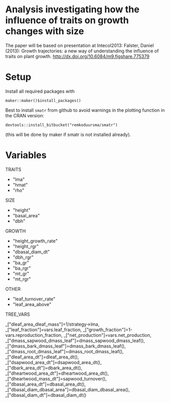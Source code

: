 # Analysis investigating how the influence of traits on growth changes with size

The paper will be based on presentation at Intecol2013: Falster, Daniel (2013): Growth trajectories: a new way of understanding the influence of traits on plant growth. http://dx.doi.org/10.6084/m9.figshare.775379

# Setup

Install all required packages with

```
maker::maker()$install_packages()
```

Best to install `smatr` from github to avoid warnings in the plotting function in the CRAN version:

```
devtools::install_bitbucket("remkoduursma/smatr")
```

(this will be done by maker if smatr is not installed already).

# Variables

TRAITS

- "lma"
- "hmat"
- "rho"

SIZE

- "height"
- "basal_area"
- "dbh"

GROWTH

- "height_growth_rate"
- "height_rgr"
- "dbasal_diam_dt"
- "dbh_rgr"
- "ba_gr"
- "ba_rgr"
- "mt_gr"
- "mt_rgr"

OTHER

- "leaf_turnover_rate"
- "leaf_area_above"

TREE_VARS

_["dleaf_area_dleaf_mass"]=1/strategy->lma,
_["leaf_fraction"]=vars.leaf_fraction,
_["growth_fraction"]=1-vars.reproduction_fraction,
_["net_production"]=vars.net_production,
_["dmass_sapwood_dmass_leaf"]=dmass_sapwood_dmass_leaf(),
_["dmass_bark_dmass_leaf"]=dmass_bark_dmass_leaf(),
_["dmass_root_dmass_leaf"]=dmass_root_dmass_leaf(),
_["dleaf_area_dt"]=dleaf_area_dt(),
_["dsapwood_area_dt"]=dsapwood_area_dt(),
_["dbark_area_dt"]=dbark_area_dt(),
_["dheartwood_area_dt"]=dheartwood_area_dt(),
_["dheartwood_mass_dt"]=sapwood_turnover(),
_["dbasal_area_dt"]=dbasal_area_dt(),
_["dbasal_diam_dbasal_area"]=dbasal_diam_dbasal_area(),
_["dbasal_diam_dt"]=dbasal_diam_dt()
